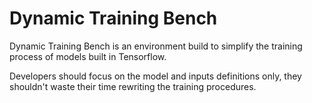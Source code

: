 Dynamic Training Bench
======================

Dynamic Training Bench is an environment build to simplify the training process of models built in Tensorflow.

Developers should focus on the model and inputs definitions only, they shouldn't waste their time rewriting the training procedures.
